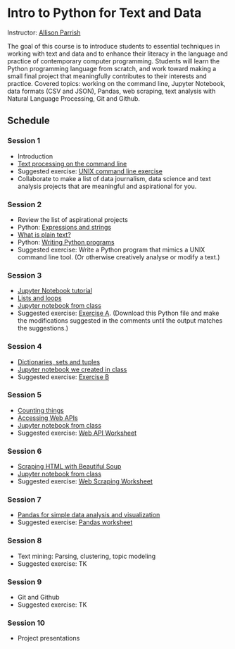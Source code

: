 # Intro to Python for Text and Data

Instructor: [Allison Parrish](http://www.decontextualize.com/)

The goal of this course is to introduce students to essential techniques in
working with text and data and to enhance their literacy in the language and
practice of contemporary computer programming. Students will learn the Python
programming language from scratch, and work toward making a small final project
that meaningfully contributes to their interests and practice. Covered topics:
working on the command line, Jupyter Notebook, data formats (CSV and JSON),
Pandas, web scraping, text analysis with Natural Language Processing, Git and
Github.

## Schedule

### Session 1

* Introduction
* [Text processing on the command line](http://rwet.decontextualize.com/book/unix/)
* Suggested exercise: [UNIX command line
  exercise](https://gist.github.com/aparrish/30cf87e287a4e3652342)
* Collaborate to make a list of data journalism, data science and text analysis
  projects that are meaningful and aspirational for you.

### Session 2

* Review the list of aspirational projects
* Python: [Expressions and strings](expressions-and-strings.ipynb)
* [What is plain text?](http://air.decontextualize.com/plain-text/)
* Python: [Writing Python programs](http://rwet.decontextualize.com/book/writing-python-programs)
* Suggested exercise: Write a Python program that mimics a UNIX command line
  tool. (Or otherwise creatively analyse or modify a text.)

### Session 3

* [Jupyter Notebook tutorial](jupyter-notebook-tutorial.ipynb)
* [Lists and loops](lists.ipynb)
* [Jupyter notebook from class](lists-notes-20170719.ipynb)
* Suggested exercise: [Exercise A](python_exercise_a.py). (Download this Python
  file and make the modifications suggested in the comments until the output
  matches the suggestions.)

### Session 4

* [Dictionaries, sets and tuples](dictionaries-sets-tuples.ipynb)
* [Jupyter notebook we created in class](notes-20170720.ipynb)
* Suggested exercise: [Exercise B](python_exercise_b.py)

### Session 5

* [Counting things](counting.ipynb)
* [Accessing Web APIs](web-requests.ipynb)
* [Jupyter notebook from class](notes-20170721.ipynb)
* Suggested exercise: [Web API Worksheet](web-api-worksheet.ipynb)

### Session 6

* [Scraping HTML with Beautiful Soup](scraping-html.ipynb)
* [Jupyter notebook from class](notes-20170724.ipynb)
* Suggested exercise: [Web Scraping Worksheet](web-scraping-worksheet.ipynb)

### Session 7

* [Pandas for simple data analysis and visualization](reasonable-pandas.ipynb)
* Suggested exercise: [Pandas worksheet](pandas-worksheet.ipynb)

### Session 8

* Text mining: Parsing, clustering, topic modeling
* Suggested exercise: TK

### Session 9

* Git and Github
* Suggested exercise: TK

### Session 10

* Project presentations

